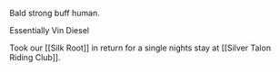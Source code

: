 Bald strong buff human.

Essentially Vin Diesel

Took our [[Silk Root]] in return for a single nights stay at [[Silver Talon Riding Club]].